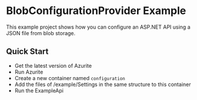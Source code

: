 # BlobConfigurationProvider Example

This example project shows how you can configure an ASP.NET API using a JSON file from blob storage.

## Quick Start

- Get the latest version of Azurite
- Run Azurite
- Create a new container named `configuration`
- Add the files of /example/Settings in the same structure to this container
- Run the ExampleApi
